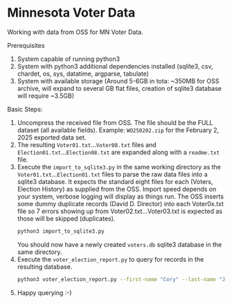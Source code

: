 # Minnesota Voter Data

Working with data from OSS for MN Voter Data.

Prerequisites 
1. System capable of running python3
2. System with python3 additional dependencies installed (sqlite3, csv, chardet, os, sys, datatime, argparse, tabulate)
3. System with available storage (Around 5-6GB in tota: ~350MB for OSS archive, will expand to several GB flat files, creation of sqlite3 database will require ~3.5GB)

Basic Steps: 
1. Uncompress the received file from OSS. The file should be the FULL dataset (all available fields). Example: `WO250202.zip` for the February 2, 2025 exported data set.
2. The resulting `Voter01.txt`...`Voter08.txt` files and `Election01.txt`...`Election08.txt` are expanded along with a `readme.txt` file.
3. Execute the `import_to_sqlite3.py` in the same working directory as the `Voter01.txt`...`Election01.txt` files to parse the raw data files into a sqlite3 database. It expects the standard eight files for each (Voters, Election History) as supplied from the OSS. Import speed depends on your system, verbose logging will display as things run. The OSS inserts some dummy duplicate records (David D. Director) into each Voter0x.txt file so 7 errors showing up from Voter02.txt...Voter03.txt is expected as those will be skipped (duplicates).
   ``` bash
   python3 import_to_sqlite3.py
   ```
   You should now have a newly created `voters.db` sqlite3 database in the same directory. 
4. Execute the `voter_election_report.py` to query for records in the resulting database.
   ``` bash
   python3 voter_election_report.py --first-name "Cory" --last-name "Johnson" --zip-code "55947" --db-name "voters.db"
   ```
5. Happy querying :-) 
